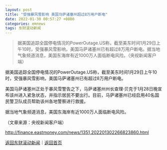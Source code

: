 ```yaml
---
layout: post
title: "受强暴风雪影响 美国马萨诸塞州超过8万用户断电"
date: 2022-01-30 00:57:27 +0800
categories: emnews
tags: 东财滚动新闻
---
```

> 据美国追踪全国停电情况的PowerOutage.US称，截至美东时间1月29日上午10时，受强暴风雪影响，美国马萨诸塞州已有超过8万用户断电。据当地气象频道消息，美国东海岸有近1000万人面临断电风险。（央视新闻客户端）

<p>据美国追踪全国停电情况的PowerOutage.US称，截至美东时间1月29日上午10时，受强暴风雪影响，美国马萨诸塞州已有超过8万用户断电。</p>
 <p>美国马萨诸塞州正处于暴风雪警告之下，马萨诸塞州州长查理·贝克于1月28日晚宣布该州进入紧急状态，并指示居民不要出行。目前，马萨诸塞州已经启用40名国民警卫队成员帮助该州各地警察进行救援。</p>
 <p>据当地气象频道消息，美国东海岸有近1000万人面临断电风险。</p><p class="em_media">（文章来源：央视新闻客户端）</p>

<http://finance.eastmoney.com/news/1351,202201302266823860.html>

[返回东财滚动新闻](//finews.withounder.com/emnews/)｜[返回首页](//finews.withounder.com/)